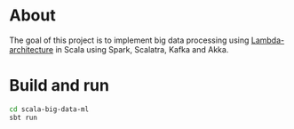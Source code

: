 # About

The goal of this project is to implement big data processing using [Lambda-architecture](https://en.wikipedia.org/wiki/Lambda_architecture) in Scala using Spark, Scalatra, Kafka and Akka.

# Build and run

```bash
cd scala-big-data-ml
sbt run
```
